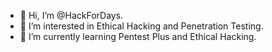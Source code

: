 - 👋 Hi, I’m @HackForDays.
- 👀 I’m interested in Ethical Hacking and Penetration Testing.
- 🌱 I’m currently learning Pentest Plus and Ethical Hacking.  

<!---
HackForDays/HackForDays is a ✨ special ✨ repository because its `README.md` (this file) appears on your GitHub profile.
You can click the Preview link to take a look at your changes.
--->
